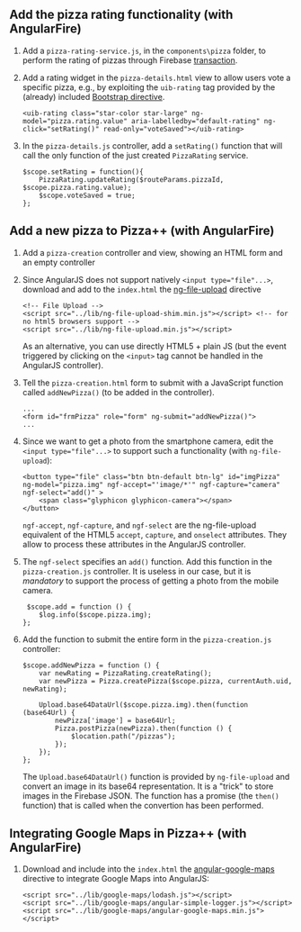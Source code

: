 ## Add the pizza rating functionality (with AngularFire) ##

1. Add a `pizza-rating-service.js`, in the `components\pizza` folder, to perform the rating of pizzas through Firebase [transaction](https://www.firebase.com/docs/web/api/firebase/transaction.html).

2. Add a rating widget in the `pizza-details.html` view to allow users vote a specific pizza, e.g., by exploiting the `uib-rating` tag provided by the (already) included [Bootstrap directive](https://angular-ui.github.io/bootstrap/).

    ```
    <uib-rating class="star-color star-large" ng-model="pizza.rating.value" aria-labelledby="default-rating" ng-click="setRating()" read-only="voteSaved"></uib-rating>
    ```

3. In the `pizza-details.js` controller, add a `setRating()` function that will call the only function of the just created `PizzaRating` service.

    ```
    $scope.setRating = function(){
        PizzaRating.updateRating($routeParams.pizzaId, $scope.pizza.rating.value);
        $scope.voteSaved = true;
    };
    ```


## Add a new pizza to Pizza++ (with AngularFire) ##

1. Add a `pizza-creation` controller and view, showing an HTML form and an empty controller

2. Since AngularJS does not support natively `<input type="file"...>`, download and add to the `index.html` the [ng-file-upload](https://github.com/danialfarid/ng-file-upload) directive

    ```
    <!-- File Upload -->
    <script src="../lib/ng-file-upload-shim.min.js"></script> <!-- for no html5 browsers support -->
    <script src="../lib/ng-file-upload.min.js"></script>
    ```

   As an alternative, you can use directly HTML5 + plain JS (but the event triggered by clicking on the `<input>` tag cannot be handled in the AngularJS controller).

3. Tell the `pizza-creation.html` form to submit with a JavaScript function called `addNewPizza()` (to be added in the controller).

    ```
    ...
    <form id="frmPizza" role="form" ng-submit="addNewPizza()">
    ...
    ```

4. Since we want to get a photo from the smartphone camera, edit the `<input type="file"...>` to support such a functionality (with `ng-file-upload`):

    ```
    <button type="file" class="btn btn-default btn-lg" id="imgPizza" ng-model="pizza.img" ngf-accept="'image/*'" ngf-capture="camera" ngf-select="add()" >
        <span class="glyphicon glyphicon-camera"></span>
    </button>
    ```

    `ngf-accept`, `ngf-capture`, and `ngf-select` are the ng-file-upload equivalent of the HTML5 `accept`, `capture`, and `onselect` attributes. They allow to process these attributes in the AngularJS controller.

5. The `ngf-select` specifies an `add()` function. Add this function in the `pizza-creation.js` controller. It is useless in our case, but it is *mandatory* to support the process of getting a photo from the mobile camera.

    ```
     $scope.add = function () {
        $log.info($scope.pizza.img);
    };
    ```

6. Add the function to submit the entire form in the `pizza-creation.js` controller:

    ```
    $scope.addNewPizza = function () {
        var newRating = PizzaRating.createRating();
        var newPizza = Pizza.createPizza($scope.pizza, currentAuth.uid, newRating);

        Upload.base64DataUrl($scope.pizza.img).then(function (base64Url) {
            newPizza['image'] = base64Url;
            Pizza.postPizza(newPizza).then(function () {
                $location.path("/pizzas");
            });
        });
    };
    ```

    The `Upload.base64DataUrl()` function is provided by `ng-file-upload` and convert an image in its base64 representation. It is a "trick" to store images in the Firebase JSON. The function has a promise (the `then()` function) that is called when the convertion has been performed.


## Integrating Google Maps in Pizza++ (with AngularFire) ##

1. Download and include into the `index.html` the [angular-google-maps](https://angular-ui.github.io/angular-google-maps) directive to integrate Google Maps into AngularJS:

    ```
    <script src="../lib/google-maps/lodash.js"></script>
    <script src="../lib/google-maps/angular-simple-logger.js"></script>
    <script src="../lib/google-maps/angular-google-maps.min.js"></script>
    ```